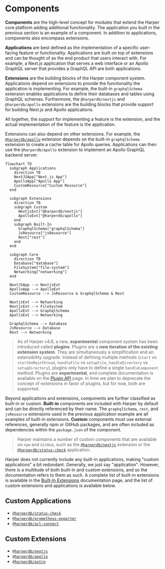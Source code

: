 # Components

**Components** are the high-level concept for modules that extend the Harper core platform adding additional functionality. The application you built in the previous section is an example of a component. In addition to applications, components also encompass extensions.

**Applications** are best defined as the implementation of a specific user-facing feature or functionality. Applications are built on top of extensions and can be thought of as the end product that users interact with. For example, a Next.js application that serves a web interface or an Apollo GraphQL server that provides a GraphQL API are both applications.

**Extensions** are the building blocks of the Harper component system. Applications depend on extensions to provide the functionality the application is implementing. For example, the built-in `graphqlSchema` extension enables applications to define their databases and tables using GraphQL schemas. Furthermore, the `@harperdb/nextjs` and `@harperdb/apollo` extensions are the building blocks that provide support for building Next.js and Apollo applications.

All together, the support for implementing a feature is the extension, and the actual implementation of the feature is the application.

Extensions can also depend on other extensions. For example, the [`@harperdb/apollo`](https://github.com/HarperDB/apollo) extension depends on the built-in `graphqlSchema` extension to create a cache table for Apollo queries. Applications can then use the `@harperdb/apollo` extension to implement an Apollo GraphQL backend server.

```mermaid
flowchart TD
  subgraph Applications
    direction TB
    NextJSApp["Next.js App"]
    ApolloApp["Apollo App"]
    CustomResource["Custom Resource"]
  end

  subgraph Extensions
    direction TB
    subgraph Custom
      NextjsExt["@harperdb/nextjs"]
      ApolloExt["@harperdb/apollo"]
    end
    subgraph Built-In
      GraphqlSchema["graphqlSchema"]
      JsResource["jsResource"]
      Rest["rest"]
    end
  end

  subgraph Core
    direction TB
    Database["database"]
    FileSystem["file-system"]
    Networking["networking"]
  end

  NextJSApp --> NextjsExt
  ApolloApp --> ApolloExt
  CustomResource --> JsResource & GraphqlSchema & Rest

  NextjsExt --> Networking
  NextjsExt --> FileSystem
  ApolloExt --> GraphqlSchema
  ApolloExt --> Networking

  GraphqlSchema --> Database
  JsResource --> Database
  Rest --> Networking

```

> As of Harper v4.6, a new, **experimental** component system has been introduced called **plugins**. Plugins are a **new iteration of the existing extension system**. They are simultaneously a simplification and an extensibility upgrade. Instead of defining multiple methods (`start` vs `startOnMainThread`, `handleFile` vs `setupFile`, `handleDirectory` vs `setupDirectory`), plugins only have to define a single `handleComponent` method. Plugins are **experimental**, and complete documentation is available on the [Plugin API](./plugins.md) page. In time we plan to deprecate the concept of extensions in favor of plugins, but for now, both are supported.

Beyond applications and extensions, components are further classified as built-in or custom. **Built-in** components are included with Harper by default and can be directly referenced by their name. The `graphqlSchema`, `rest`, and `jsResource` extensions used in the previous application example are all examples of built-in extensions. **Custom** components must use external references, generally npm or GitHub packages, and are often included as dependencies within the `package.json` of the component.

> Harper maintains a number of custom components that are available on `npm` and `GitHub`, such as the [`@harperdb/nextjs`](https://github.com/HarperDB/nextjs) extension or the [`@harperdb/status-check`](https://github.com/HarperDB/status-check) application.


Harper does not currently include any built-in applications, making "custom applications" a bit redundant. Generally, we just say "application". However, there is a multitude of both built-in and custom extensions, and so the documentation refers to them as such. A complete list of built-in extensions is available in the [Built-In Extensions](./built-in.md) documentation page, and the list of custom extensions and applications is available below.

## Custom Applications

- [`@harperdb/status-check`](https://github.com/HarperDB/status-check)
- [`@harperdb/prometheus-exporter`](https://github.com/HarperDB/prometheus-exporter)
- [`@harperdb/acl-connect`](https://github.com/HarperDB/acl-connect)

## Custom Extensions

- [`@harperdb/nextjs`](https://github.com/HarperDB/nextjs)
- [`@harperdb/apollo`](https://github.com/HarperDB/apollo)
- [`@harperdb/astro`](https://github.com/HarperDB/astro)